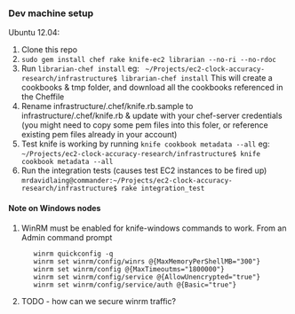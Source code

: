 ### Dev machine setup

Ubuntu 12.04:

1.  Clone this repo
1.  ```sudo gem install chef rake knife-ec2 librarian --no-ri --no-rdoc```
1.  Run ```librarian-chef install``` 
	eg: ``` ~/Projects/ec2-clock-accuracy-research/infrastructure$ librarian-chef install```
    This will create a cookbooks & tmp folder, and download all the cookbooks referenced in the Cheffile
1.  Rename infrastructure/.chef/knife.rb.sample to infrastructure/.chef/knife.rb & update with your chef-server credentials (you might need to copy some pem files into this foler, or reference existing pem files already in your account)
1.  Test knife is working by running  ```knife cookbook metadata --all``` 
    eg: ```~/Projects/ec2-clock-accuracy-research/infrastructure$ knife cookbook metadata --all```
1.  Run the integration tests (causes test EC2 instances to be fired up) 
    ```mrdavidlaing@commander:~/Projects/ec2-clock-accuracy-research/infrastructure$ rake integration_test```

    
#### Note on Windows nodes

1.  WinRM must be enabled for knife-windows commands to work.  From an Admin command prompt

           winrm quickconfig -q
           winrm set winrm/config/winrs @{MaxMemoryPerShellMB="300"}
           winrm set winrm/config @{MaxTimeoutms="1800000"}
           winrm set winrm/config/service @{AllowUnencrypted="true"}
           winrm set winrm/config/service/auth @{Basic="true"}

 1.  TODO - how can we secure winrm traffic?